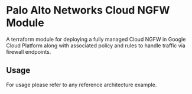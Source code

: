 # Palo Alto Networks Cloud NGFW Module

A terraform module for deploying a fully managed Cloud NGFW in Google Cloud Platform along with associated policy and rules to handle traffic via firewall endpoints.

## Usage

For usage please refer to any reference architecture example.
